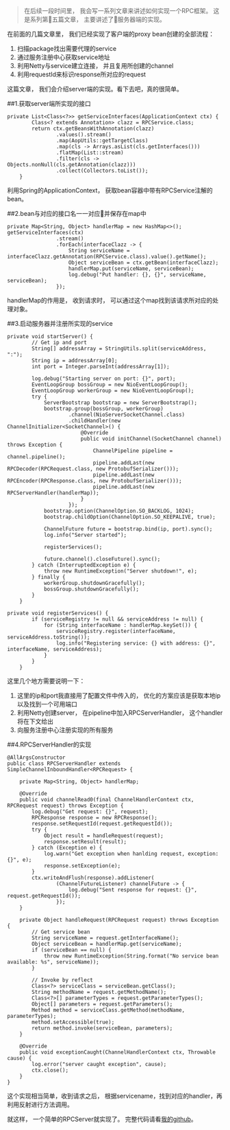 > 在后续一段时间里， 我会写一系列文章来讲述如何实现一个RPC框架。 这是系列第五篇文章， 主要讲述了服务器端的实现。

在前面的几篇文章里， 我们已经实现了客户端的proxy bean创建的全部流程： 
1. 扫描package找出需要代理的service
2. 通过服务注册中心获取service地址
3. 利用Netty与service建立连接， 并且复用所创建的channel
4. 利用requestId来标识response所对应的request

这篇文章， 我们会介绍server端的实现。看下去吧，真的很简单。

##1.获取server端所实现的接口

```
private List<Class<?>> getServiceInterfaces(ApplicationContext ctx) {
		Class<? extends Annotation> clazz = RPCService.class;
		return ctx.getBeansWithAnnotation(clazz)
				.values().stream()
				.map(AopUtils::getTargetClass)
				.map(cls -> Arrays.asList(cls.getInterfaces()))
				.flatMap(List::stream)
				.filter(cls -> Objects.nonNull(cls.getAnnotation(clazz)))
				.collect(Collectors.toList());
	}
```
利用Spring的ApplicationContext， 获取bean容器中带有RPCService注解的bean。

##2.bean与对应的接口名一一对应并保存在map中
```
private Map<String, Object> handlerMap = new HashMap<>();
getServiceInterfaces(ctx)
				.stream()
				.forEach(interfaceClazz -> {
					String serviceName = interfaceClazz.getAnnotation(RPCService.class).value().getName();
					Object serviceBean = ctx.getBean(interfaceClazz);
					handlerMap.put(serviceName, serviceBean);
					log.debug("Put handler: {}, {}", serviceName, serviceBean);
				});
```
handlerMap的作用是， 收到请求时， 可以通过这个map找到该请求所对应的处理对象。


##3.启动服务器并注册所实现的service

```
private void startServer() {
		// Get ip and port
		String[] addressArray = StringUtils.split(serviceAddress, ":");
		String ip = addressArray[0];
		int port = Integer.parseInt(addressArray[1]);

		log.debug("Starting server on port: {}", port);
		EventLoopGroup bossGroup = new NioEventLoopGroup();
		EventLoopGroup workerGroup = new NioEventLoopGroup();
		try {
			ServerBootstrap bootstrap = new ServerBootstrap();
			bootstrap.group(bossGroup, workerGroup)
					.channel(NioServerSocketChannel.class)
					.childHandler(new ChannelInitializer<SocketChannel>() {
						@Override
						public void initChannel(SocketChannel channel) throws Exception {
							ChannelPipeline pipeline = channel.pipeline();
							pipeline.addLast(new RPCDecoder(RPCRequest.class, new ProtobufSerializer()));
							pipeline.addLast(new RPCEncoder(RPCResponse.class, new ProtobufSerializer()));
							pipeline.addLast(new RPCServerHandler(handlerMap));
						}
					});
			bootstrap.option(ChannelOption.SO_BACKLOG, 1024);
			bootstrap.childOption(ChannelOption.SO_KEEPALIVE, true);

			ChannelFuture future = bootstrap.bind(ip, port).sync();
			log.info("Server started");

			registerServices();

			future.channel().closeFuture().sync();
		} catch (InterruptedException e) {
			throw new RuntimeException("Server shutdown!", e);
		} finally {
			workerGroup.shutdownGracefully();
			bossGroup.shutdownGracefully();
		}
	}

private void registerServices() {
		if (serviceRegistry != null && serviceAddress != null) {
			for (String interfaceName : handlerMap.keySet()) {
				serviceRegistry.register(interfaceName, serviceAddress.toString());
				log.info("Registering service: {} with address: {}", interfaceName, serviceAddress);
			}
		}
	}
```
这里几个地方需要说明一下：
1. 这里的ip和port我直接用了配置文件中传入的， 优化的方案应该是获取本地ip以及找到一个可用端口
2. 利用Netty创建server， 在pipeline中加入RPCServerHandler， 这个handler将在下文给出
3. 向服务注册中心注册实现的所有服务

##4.RPCServerHandler的实现

```
@AllArgsConstructor
public class RPCServerHandler extends SimpleChannelInboundHandler<RPCRequest> {

	private Map<String, Object> handlerMap;

	@Override
	public void channelRead0(final ChannelHandlerContext ctx, RPCRequest request) throws Exception {
		log.debug("Get request: {}", request);
		RPCResponse response = new RPCResponse();
		response.setRequestId(request.getRequestId());
		try {
			Object result = handleRequest(request);
			response.setResult(result);
		} catch (Exception e) {
			log.warn("Get exception when hanlding request, exception: {}", e);
			response.setException(e);
		}
		ctx.writeAndFlush(response).addListener(
				(ChannelFutureListener) channelFuture -> {
					log.debug("Sent response for request: {}", request.getRequestId());
				});
	}

	private Object handleRequest(RPCRequest request) throws Exception {
		// Get service bean
		String serviceName = request.getInterfaceName();
		Object serviceBean = handlerMap.get(serviceName);
		if (serviceBean == null) {
			throw new RuntimeException(String.format("No service bean available: %s", serviceName));
		}

		// Invoke by reflect
		Class<?> serviceClass = serviceBean.getClass();
		String methodName = request.getMethodName();
		Class<?>[] parameterTypes = request.getParameterTypes();
		Object[] parameters = request.getParameters();
		Method method = serviceClass.getMethod(methodName, parameterTypes);
		method.setAccessible(true);
		return method.invoke(serviceBean, parameters);
	}

	@Override
	public void exceptionCaught(ChannelHandlerContext ctx, Throwable cause) {
		log.error("server caught exception", cause);
		ctx.close();
	}
}
```
这个实现相当简单，收到请求之后， 根据servicename，找到对应的handler，再利用反射进行方法调用。

就这样， 一个简单的RPCServer就实现了。 完整代码请看[我的github](https://github.com/hshenCode/hrpc)。